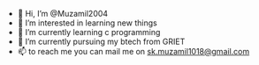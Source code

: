 - 👋 Hi, I’m @Muzamil2004
- 👀 I’m interested in learning new things 
- 🌱 I’m currently learning c programming
- 💞️ I’m currently pursuing my btech from GRIET
- 📫 to reach me you can mail me on sk.muzamil1018@gmail.com

<!---
Muzamil2004/Muzamil2004 is a ✨ special ✨ repository because its `README.md` (this file) appears on your GitHub profile.
You can click the Preview link to take a look at your changes.
--->

